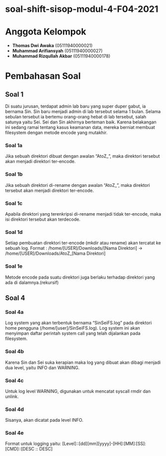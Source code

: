 # soal-shift-sisop-modul-4-F04-2021

# Anggota Kelompok
- **Thomas Dwi Awaka** (05111940000021)
- **Muhammad Arifiansyah** (05111940000027)
- **Muhammad Rizqullah Akbar** (05111940000178)

# Pembahasan Soal
## Soal 1
Di suatu jurusan, terdapat admin lab baru yang super duper gabut, ia bernama Sin. Sin baru menjadi admin di lab tersebut selama 1 bulan. Selama sebulan tersebut ia bertemu orang-orang hebat di lab tersebut, salah satunya yaitu Sei. Sei dan Sin akhirnya berteman baik. Karena belakangan ini sedang ramai tentang kasus keamanan data, mereka berniat membuat filesystem dengan metode encode yang mutakhir. 
### Soal 1a
Jika sebuah direktori dibuat dengan awalan “AtoZ_”, maka direktori tersebut akan menjadi direktori ter-encode.
### Soal 1b
Jika sebuah direktori di-rename dengan awalan “AtoZ_”, maka direktori tersebut akan menjadi direktori ter-encode.
### Soal 1c
Apabila direktori yang terenkripsi di-rename menjadi tidak ter-encode, maka isi direktori tersebut akan terdecode.
### Soal 1d
Setiap pembuatan direktori ter-encode (mkdir atau rename) akan tercatat ke sebuah log. Format : /home/[USER]/Downloads/[Nama Direktori] → /home/[USER]/Downloads/AtoZ_[Nama Direktori]
### Soal 1e
Metode encode pada suatu direktori juga berlaku terhadap direktori yang ada di dalamnya.(rekursif)

## Soal 4
### Soal 4a
Log system yang akan terbentuk bernama “SinSeiFS.log” pada direktori home pengguna (/home/[user]/SinSeiFS.log). Log system ini akan menyimpan daftar perintah system call yang telah dijalankan pada filesystem.
### Soal 4b
Karena Sin dan Sei suka kerapian maka log yang dibuat akan dibagi menjadi dua level, yaitu INFO dan WARNING.
### Soal 4c
Untuk log level WARNING, digunakan untuk mencatat syscall rmdir dan unlink.
### Soal 4d
Sisanya, akan dicatat pada level INFO.
### Soal 4e
Format untuk logging yaitu: [Level]::[dd][mm][yyyy]-[HH]:[MM]:[SS]:[CMD]::[DESC :: DESC]
